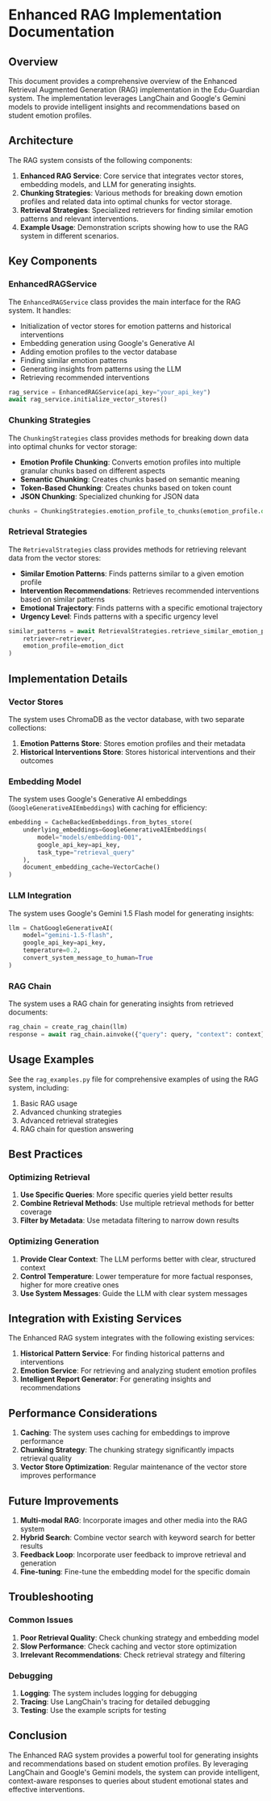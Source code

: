 # Enhanced RAG Implementation Documentation

## Overview

This document provides a comprehensive overview of the Enhanced Retrieval Augmented Generation (RAG) implementation in the Edu-Guardian system. The implementation leverages LangChain and Google's Gemini models to provide intelligent insights and recommendations based on student emotion profiles.

## Architecture

The RAG system consists of the following components:

1. **Enhanced RAG Service**: Core service that integrates vector stores, embedding models, and LLM for generating insights.
2. **Chunking Strategies**: Various methods for breaking down emotion profiles and related data into optimal chunks for vector storage.
3. **Retrieval Strategies**: Specialized retrievers for finding similar emotion patterns and relevant interventions.
4. **Example Usage**: Demonstration scripts showing how to use the RAG system in different scenarios.

## Key Components

### EnhancedRAGService

The `EnhancedRAGService` class provides the main interface for the RAG system. It handles:

- Initialization of vector stores for emotion patterns and historical interventions
- Embedding generation using Google's Generative AI
- Adding emotion profiles to the vector database
- Finding similar emotion patterns
- Generating insights from patterns using the LLM
- Retrieving recommended interventions

```python
rag_service = EnhancedRAGService(api_key="your_api_key")
await rag_service.initialize_vector_stores()
```

### Chunking Strategies

The `ChunkingStrategies` class provides methods for breaking down data into optimal chunks for vector storage:

- **Emotion Profile Chunking**: Converts emotion profiles into multiple granular chunks based on different aspects
- **Semantic Chunking**: Creates chunks based on semantic meaning
- **Token-Based Chunking**: Creates chunks based on token count
- **JSON Chunking**: Specialized chunking for JSON data

```python
chunks = ChunkingStrategies.emotion_profile_to_chunks(emotion_profile.dict(), metadata)
```

### Retrieval Strategies

The `RetrievalStrategies` class provides methods for retrieving relevant data from the vector stores:

- **Similar Emotion Patterns**: Finds patterns similar to a given emotion profile
- **Intervention Recommendations**: Retrieves recommended interventions based on similar patterns
- **Emotional Trajectory**: Finds patterns with a specific emotional trajectory
- **Urgency Level**: Finds patterns with a specific urgency level

```python
similar_patterns = await RetrievalStrategies.retrieve_similar_emotion_patterns(
    retriever=retriever,
    emotion_profile=emotion_dict
)
```

## Implementation Details

### Vector Stores

The system uses ChromaDB as the vector database, with two separate collections:

1. **Emotion Patterns Store**: Stores emotion profiles and their metadata
2. **Historical Interventions Store**: Stores historical interventions and their outcomes

### Embedding Model

The system uses Google's Generative AI embeddings (`GoogleGenerativeAIEmbeddings`) with caching for efficiency:

```python
embedding = CacheBackedEmbeddings.from_bytes_store(
    underlying_embeddings=GoogleGenerativeAIEmbeddings(
        model="models/embedding-001",
        google_api_key=api_key,
        task_type="retrieval_query"
    ),
    document_embedding_cache=VectorCache()
)
```

### LLM Integration

The system uses Google's Gemini 1.5 Flash model for generating insights:

```python
llm = ChatGoogleGenerativeAI(
    model="gemini-1.5-flash",
    google_api_key=api_key,
    temperature=0.2,
    convert_system_message_to_human=True
)
```

### RAG Chain

The system uses a RAG chain for generating insights from retrieved documents:

```python
rag_chain = create_rag_chain(llm)
response = await rag_chain.ainvoke({"query": query, "context": context})
```

## Usage Examples

See the `rag_examples.py` file for comprehensive examples of using the RAG system, including:

1. Basic RAG usage
2. Advanced chunking strategies
3. Advanced retrieval strategies
4. RAG chain for question answering

## Best Practices

### Optimizing Retrieval

1. **Use Specific Queries**: More specific queries yield better results
2. **Combine Retrieval Methods**: Use multiple retrieval methods for better coverage
3. **Filter by Metadata**: Use metadata filtering to narrow down results

### Optimizing Generation

1. **Provide Clear Context**: The LLM performs better with clear, structured context
2. **Control Temperature**: Lower temperature for more factual responses, higher for more creative ones
3. **Use System Messages**: Guide the LLM with clear system messages

## Integration with Existing Services

The Enhanced RAG system integrates with the following existing services:

1. **Historical Pattern Service**: For finding historical patterns and interventions
2. **Emotion Service**: For retrieving and analyzing student emotion profiles
3. **Intelligent Report Generator**: For generating insights and recommendations

## Performance Considerations

1. **Caching**: The system uses caching for embeddings to improve performance
2. **Chunking Strategy**: The chunking strategy significantly impacts retrieval quality
3. **Vector Store Optimization**: Regular maintenance of the vector store improves performance

## Future Improvements

1. **Multi-modal RAG**: Incorporate images and other media into the RAG system
2. **Hybrid Search**: Combine vector search with keyword search for better results
3. **Feedback Loop**: Incorporate user feedback to improve retrieval and generation
4. **Fine-tuning**: Fine-tune the embedding model for the specific domain

## Troubleshooting

### Common Issues

1. **Poor Retrieval Quality**: Check chunking strategy and embedding model
2. **Slow Performance**: Check caching and vector store optimization
3. **Irrelevant Recommendations**: Check retrieval strategy and filtering

### Debugging

1. **Logging**: The system includes logging for debugging
2. **Tracing**: Use LangChain's tracing for detailed debugging
3. **Testing**: Use the example scripts for testing

## Conclusion

The Enhanced RAG system provides a powerful tool for generating insights and recommendations based on student emotion profiles. By leveraging LangChain and Google's Gemini models, the system can provide intelligent, context-aware responses to queries about student emotional states and effective interventions.